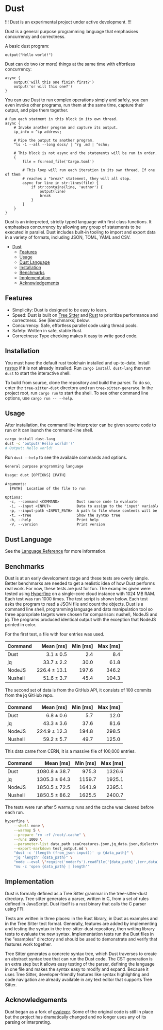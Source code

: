 # Dust

!!! Dust is an experimental project under active development. !!!

Dust is a general purpose programming language that emphasises concurrency and correctness.

A basic dust program:

```dust
output("Hello world!")
```

Dust can do two (or more) things at the same time with effortless concurrency:

```dust
async {
    output('will this one finish first?')
    output('or will this one?')
}
```

You can use Dust to run complex operations simply and safely, you can even invoke other programs, run them at the same time, capture their output, and pipe them together.

```dust
# Run each statment in this block in its own thread.
async { 
    # Invoke another program and capture its output.
    ip_info = ^ip address;

    # Pipe the output to another program.
    ^ls -1 --all --long docs/ | ^rg .md | ^echo;

    # This block is not async and the statements will be run in order.
    {
        file = fs:read_file('Cargo.toml')

        # This loop will run each iteration in its own thread. If one of them 
        # reaches a "break" statement, they will all stop.
        async for line in str:lines(file) {
            if str:contains(line, 'author') {
                output(line)
                break
            }
        }
    }
}
```

Dust is an interpreted, strictly typed language with first class functions. It emphasises concurrency by allowing any group of statements to be executed in parallel. Dust includes built-in tooling to import and export data in a variety of formats, including JSON, TOML, YAML and CSV.

<!--toc:start-->
- [Dust](#dust)
  - [Features](#features)
  - [Usage](#usage)
  - [Dust Language](#dust-language)
  - [Installation](#installation)
  - [Benchmarks](#benchmarks)
  - [Implementation](#implementation)
  - [Acknowledgements](#acknowledgements)
<!--toc:end-->

## Features

- Simplicity: Dust is designed to be easy to learn.
- Speed: Dust is built on [Tree Sitter] and [Rust] to prioritize performance and correctness. See [Benchmarks] below.
- Concurrency: Safe, effortless parallel code using thread pools.
- Safety: Written in safe, stable Rust.
- Correctness: Type checking makes it easy to write good code.

## Installation

You must have the default rust toolchain installed and up-to-date. Install [rustup] if it is not already installed. Run `cargo install dust-lang` then run `dust` to start the interactive shell.

To build from source, clone the repository and build the parser. To do so, enter the `tree-sitter-dust` directory and run `tree-sitter-generate`. In the project root, run `cargo run` to start the shell. To see other command line options, use `cargo run -- --help`.

## Usage

After installation, the command line interpreter can be given source code to run or it can launch the command-line shell.

```sh
cargo install dust-lang
dust -c "output('Hello world!')"
# Output: Hello world!
```

Run `dust --help` to see the available commands and options.

```txt
General purpose programming language

Usage: dust [OPTIONS] [PATH]

Arguments:
  [PATH]  Location of the file to run

Options:
  -c, --command <COMMAND>        Dust source code to evaluate
  -i, --input <INPUT>            Data to assign to the "input" variable
  -p, --input-path <INPUT_PATH>  A path to file whose contents will be assigned to the "input" variable
  -t, --tree                     Show the syntax tree
  -h, --help                     Print help
  -V, --version                  Print version    
```

## Dust Language

See the [Language Reference](/docs/language.md) for more information.

## Benchmarks

Dust is at an early development stage and these tests are overly simple. Better benchmarks are needed to get a realistic idea of how Dust performs real work. For now, these tests are just for fun.
The examples given were tested using [Hyperfine] on a single-core cloud instance with 1024 MB RAM. Each test was run 1000 times. The test script is shown below. Each test asks the program to read a JSON file and count the objects. Dust is a command line shell, programming language and data manipulation tool so three appropriate targets were chosen for comparison: nushell, NodeJS and jq. The programs produced identical output with the exception that NodeJS printed in color.

For the first test, a file with four entries was used.

| Command | Mean [ms] | Min [ms] | Max [ms] 
|:---|---:|---:|---:|
| Dust | 3.1 ± 0.5 | 2.4 | 8.4 |
| jq | 33.7 ± 2.2 | 30.0 | 61.8 |
| NodeJS | 226.4 ± 13.1 | 197.6 | 346.2 |
| Nushell | 51.6 ± 3.7 | 45.4 | 104.3 |

The second set of data is from the GitHub API, it consists of 100 commits from the jq GitHub repo.

| Command | Mean [ms] | Min [ms] | Max [ms] |
|:---|---:|---:|---:|
| Dust | 6.8 ± 0.6 | 5.7 | 12.0 | 2.20 ± 0.40 |
| jq | 43.3 ± 3.6 | 37.6 | 81.6 | 13.95 ± 2.49 |
| NodeJS | 224.9 ± 12.3 | 194.8 | 298.5 |
| Nushell | 59.2 ± 5.7 | 49.7 | 125.0 | 19.11 ± 3.55 |

This data came from CERN, it is a massive file of 100,000 entries.

| Command | Mean [ms] | Min [ms] | Max [ms] |
|:---|---:|---:|---:|
| Dust | 1080.8 ± 38.7 | 975.3 | 1326.6 |
| jq | 1305.3 ± 64.3 | 1159.7 | 1925.1 |
| NodeJS | 1850.5 ± 72.5 | 1641.9 | 2395.1 |
| Nushell | 1850.5 ± 86.2 | 1625.5 | 2400.7 |

The tests were run after 5 warmup runs and the cache was cleared before each run.

```sh
hyperfine \
	--shell none \
	--warmup 5 \
	--prepare "rm -rf /root/.cache" \
	--runs 1000 \
	--parameter-list data_path seaCreatures.json,jq_data.json,dielectron.json \
	--export-markdown test_output.md \
	"dust -c '(length (from_json input))' -p {data_path}" \
	"jq 'length' {data_path}" \
	"node --eval \"require('node:fs').readFile('{data_path}',(err,data)=>{console.log(JSON.parse(data).length)})\"" \
	"nu -c 'open {data_path} | length'"
```

## Implementation

Dust is formally defined as a Tree Sitter grammar in the tree-sitter-dust directory. Tree sitter generates a parser, written in C, from a set of rules defined in JavaScript. Dust itself is a rust binary that calls the C parser using FFI.

Tests are written in three places: in the Rust library, in Dust as examples and in the Tree Sitter test format. Generally, features are added by implementing and testing the syntax in the tree-sitter-dust repository, then writing library tests to evaluate the new syntax. Implementation tests run the Dust files in the "examples" directory and should be used to demonstrate and verify that features work together.

Tree Sitter generates a concrete syntax tree, which Dust traverses to create an abstract syntax tree that can run the Dust code. The CST generation is an extra step but it allows easy testing of the parser, defining the language in one file and makes the syntax easy to modify and expand. Because it uses Tree Sitter, developer-friendly features like syntax highlighting and code navigation are already available in any text editor that supports Tree Sitter.

## Acknowledgements

Dust began as a fork of [evalexpr]. Some of the original code is still in place but the project has dramatically changed and no longer uses any of its parsing or interpreting.

[Tree Sitter]: https://tree-sitter.github.io/tree-sitter/
[Rust]: https://rust-lang.org
[evalexpr]: https://github.com/ISibboI/evalexpr
[rustup]: https://rustup.rs
[Hyperfine]: https://github.com/sharkdp/hyperfine
